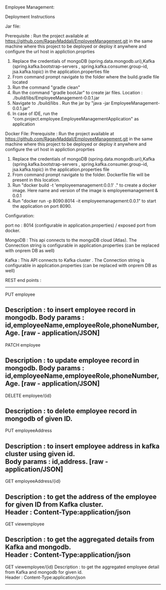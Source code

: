 Employee Management:

Deployment Instructions 

Jar file:

Prerequisite : Run the project available at https://github.com/RagavMaddali/EmployeeManagement.git in the same machine where this project to be deployed or deploy it anywhere and configure the url host in appliction.proprties

1) Replace the credentials of mongoDB (spring.data.mongodb.uri),Kafka (spring.kafka.bootstrap-servers , spring.kafka.consumer.group-id, jsa.kafka.topic) in the application.properties file
2) From command prompt navigate to the folder where the build.gradle file located
3) Run the command "gradle clean"
4) Run the command "gradle bootJar" to create jar files. Location : ./build/libs/EmployeeManagement-0.0.1.jar 
5) Navigate to ./build/libs . Run the jar by "java -jar EmployeeManagement-0.0.1.jar"
6) In case of IDE, run the "com.project.employee.EmployeeManagementApplication" as application

Docker File:
Prerequisite : Run the project available at https://github.com/RagavMaddali/EmployeeManagement.git in the same machine where this project to be deployed or deploy it anywhere and configure the url host in appliction.proprties

1) Replace the credentials of mongoDB (spring.data.mongodb.uri),Kafka (spring.kafka.bootstrap-servers , spring.kafka.consumer.group-id, jsa.kafka.topic) in the application.properties file
2) From command prompt navigate to the folder. Dockerfile file will be present in this location.
3) Run "docker build -t 'employeemanagement:0.0.1' ." to create a docker image. Here name and version of the image is employeemanagement & 0.0.1
4) Run "docker run -p 8090:8014 -it employeemanagement:0.0.1" to start the application on port 8090.

Configuration:

port no : 8014 (configurable in application.properties) / exposed port from docker.

MongoDB : This api connects to the mongoDB cloud (Atlas). The Connection string is configurable in application.properties (can be replaced with onprem DB as well)

Kafka : This API connects to Kafka cluster .  The Connection string is configurable in application.properties (can be replaced with onprem DB as well)

REST end points :

-------------------------------------------------------------------------------------------
PUT employee

Description : to insert employee record in mongodb. 
Body params : id,employeeName,employeeRole,phoneNumber,Age. [raw - application/JSON]
-------------------------------------------------------------------------------------------

PATCH employee

Description : to update employee record in mongodb. 
Body params : id,employeeName,employeeRole,phoneNumber,Age. [raw - application/JSON]
-------------------------------------------------------------------------------------------

DELETE employee/{id}

Description : to delete employee record in mongodb of given ID.
-------------------------------------------------------------------------------------------


PUT employeeAddress

Description : to insert employee address in kafka cluster using given id.  
Body params : id,address. [raw - application/JSON]
-------------------------------------------------------------------------------------------


GET employeeAddress/{id}

Description : to get the address of the employee for given ID from Kafka cluster.  
Header : Content-Type:application/json
-------------------------------------------------------------------------------------------


GET viewemployee

Description : to get the aggregated details from Kafka and mongodb.  
Header : Content-Type:application/json
-------------------------------------------------------------------------------------------


GET viewemployee/{id}
Description : to get the aggregated employee detail from Kafka and mongodb for given id.  
Header : Content-Type:application/json

-------------------------------------------------------------------------------------------




